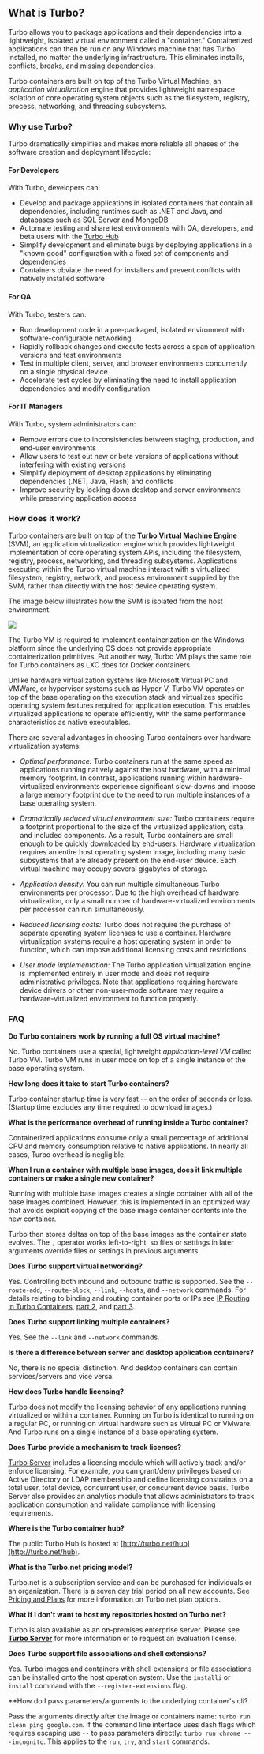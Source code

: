 ## What is Turbo?

Turbo allows you to package applications and their dependencies into a lightweight, isolated virtual environment called a "container." Containerized applications can then be run on any Windows machine that has Turbo installed, no matter the underlying infrastructure. This eliminates installs, conflicts, breaks, and missing dependencies.

Turbo containers are built on top of the Turbo Virtual Machine, an *application virtualization* engine that provides lightweight
namespace isolation of core operating system objects such as the filesystem, registry, process, networking, and threading subsystems.

### Why use Turbo?

Turbo dramatically simplifies and makes more reliable all phases of the software creation and deployment lifecycle:

#### For Developers

With Turbo, developers can:

- Develop and package applications in isolated containers that contain all dependencies, including runtimes such as .NET and Java, and databases such as SQL Server and MongoDB
- Automate testing and share test environments with QA, developers, and beta users with the [Turbo Hub](/hub)
- Simplify development and eliminate bugs by deploying applications in a "known good" configuration with a fixed set of components and dependencies
- Containers obviate the need for installers and prevent conflicts with natively installed software

#### For QA

With Turbo, testers can:

- Run development code in a pre-packaged, isolated environment with software-configurable networking
- Rapidly rollback changes and execute tests across a span of application versions and test environments
- Test in multiple client, server, and browser environments concurrently on a single physical device
- Accelerate test cycles by eliminating the need to install application dependencies and modify configuration

#### For IT Managers

With Turbo, system administrators can:

- Remove errors due to inconsistencies between staging, production, and end-user environments
- Allow users to test out new or beta versions of applications without interfering with existing versions
- Simplify deployment of desktop applications by eliminating dependencies (.NET, Java, Flash) and conflicts
- Improve security by locking down desktop and server environments while preserving application access

### How does it work?

Turbo containers are built on top of the **Turbo Virtual Machine Engine** (SVM), an application virtualization engine which provides lightweight implementation of core operating system APIs, including the filesystem, registry, process, networking, and threading subsystems. Applications executing within the Turbo virtual machine interact with a virtualized filesystem, registry, network, and process environment supplied by the SVM, rather than directly with the host device operating system. 

The image below illustrates how the SVM is isolated from the host environment.

![](/docs/getting_started/what_is_turbo/turbo-vm.png)

The Turbo VM is required to implement containerization on the Windows platform since the underlying OS does not provide appropriate containerization primitives. Put another way, Turbo VM plays the same role for Turbo containers as LXC does for Docker containers.

Unlike hardware virtualization systems like Microsoft Virtual PC and VMWare, or hypervisor systems such as Hyper-V, Turbo VM operates on top of the base operating on the execution stack and virtualizes specific operating system features required for application execution. This enables virtualized applications to operate efficiently, with the same performance characteristics as native executables.

There are several advantages in choosing Turbo containers over hardware virtualization systems:

- *Optimal performance:* Turbo containers run at the same speed as applications running natively against the host hardware, with a minimal memory footprint. In contrast, applications running within hardware-virtualized environments experience significant slow-downs and impose a large memory footprint due to the need to run multiple instances of a base operating system.

- *Dramatically reduced virtual environment size:* Turbo containers require a footprint proportional to the size of the virtualized application, data, and included components. As a result, Turbo containers are small enough to be quickly downloaded by end-users. Hardware virtualization requires an entire host operating system image, including many basic subsystems that are already present on the end-user device. Each virtual machine may occupy several gigabytes of storage.

- *Application density:* You can run multiple simultaneous Turbo environments per processor. Due to the high overhead of hardware virtualization, only a small number of hardware-virtualized environments per processor can run simultaneously.

- *Reduced licensing costs:* Turbo does not require the purchase of separate operating system licenses to use a container. Hardware virtualization systems require a host operating system in order to function, which can impose additional licensing costs and restrictions.

- *User mode implementation:* The Turbo application virtualization engine is implemented entirely in user mode and does not require administrative privileges. Note that applications requiring hardware device drivers or other non-user-mode software may require a hardware-virtualized environment to function properly.

### FAQ

**Do Turbo containers work by running a full OS virtual machine?**

No. Turbo containers use a special, lightweight *application-level VM* called Turbo VM. Turbo VM runs in user mode on top of a single instance
of the base operating system.

**How long does it take to start Turbo containers?**

Turbo container startup time is very fast -- on the order of seconds or less. (Startup time excludes any time required to download images.)

**What is the performance overhead of running inside a Turbo container?**

Containerized applications consume only a small percentage of additional CPU and memory consumption relative to native applications. In nearly
all cases, Turbo overhead is negligible.

**When I run a container with multiple base images, does it link multiple containers or make a single new container?**

Running with multiple base images creates a single container with all of the base images combined. However, this is implemented in an optimized way that avoids explicit copying of the base image container contents into the new container.

Turbo then stores deltas on top of the base images as the container state evolves. The `,` operator works left-to-right, so files or settings in later arguments override files or settings in previous arguments.

**Does Turbo support virtual networking?**

Yes. Controlling both inbound and outbound traffic is supported. See the `--route-add`, `--route-block`, `--link`, `--hosts`, and `--network` commands. For details relating to binding and routing container ports or IPs see [IP Routing in Turbo Containers](https://blog.turbo.net/ip-routing-in-turbo-containers/), [part 2](https://blog.turbo.net/ip-routing-in-turbo-containers-ii), and [part 3](https://blog.turbo.net/ip-routing-in-turbo-containers-iii/).

**Does Turbo support linking multiple containers?**

Yes. See the `--link` and `--network` commands.

**Is there a difference between server and desktop application containers?**

No, there is no special distinction. And desktop containers can contain services/servers and vice versa.

**How does Turbo handle licensing?**

Turbo does not modify the licensing behavior of any applications running virtualized or within a container. Running on Turbo is identical
to running on a regular PC, or running on virtual hardware such as Virtual PC or VMware. And Turbo runs on a single instance of a base
operating system.

**Does Turbo provide a mechanism to track licenses?**

[Turbo Server](/server) includes a licensing module which will actively track and/or enforce licensing. For example, you can grant/deny privileges based on Active Directory or LDAP membership and define licensing constraints on a total user, total device, concurrent user, or concurrent device basis. Turbo Server also provides an analytics module that allows administrators to track application consumption and validate compliance
with licensing requirements.

**Where is the Turbo container hub?**

The public Turbo Hub is hosted at [http://turbo.net/hub](http://turbo.net/hub).

**What is the Turbo.net pricing model?**

Turbo.net is a subscription service and can be purchased for individuals or an organization. There is a seven day trial period on all new accounts. See [Pricing and Plans](/pricing) for more information on Turbo.net plan options.  

**What if I don't want to host my repositories hosted on Turbo.net?**

Turbo is also available as an on-premises enterprise server. Please see **[Turbo Server](/server)** for more information or to request
an evaluation license.

**Does Turbo support file associations and shell extensions?**

Yes. Turbo images and containers with shell extensions or file associations can be installed onto the host operation system. Use the `installi` or `install` command with the `--register-extensions` flag.

**How do I pass parameters/arguments to the underlying container's cli?

Pass the arguments directly after the image or containers name: `turbo run clean ping google.com`. If the command line interface uses dash flags which requires escaping use `--` to pass parameters directly: `turbo run chrome -- -incognito`. This applies to the `run`, `try`, and `start` commands.
